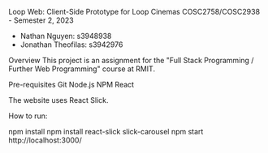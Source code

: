 Loop Web: Client-Side Prototype for Loop Cinemas
COSC2758/COSC2938 - Semester 2, 2023
- Nathan Nguyen: s3948938
- Jonathan Theofilas: s3942976

Overview
This project is an assignment for the "Full Stack Programming / Further Web Programming" course at RMIT. 

Pre-requisites
Git
Node.js
NPM
React

The website uses React Slick. 

How to run:

npm install
npm install react-slick slick-carousel
npm start
http://localhost:3000/